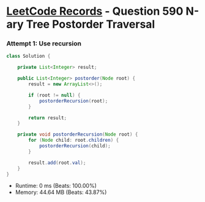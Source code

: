 # [LeetCode Records](../README.md) - Question 590 N-ary Tree Postorder Traversal

### Attempt 1: Use recursion
```java
class Solution {

    private List<Integer> result;

    public List<Integer> postorder(Node root) {
        result = new ArrayList<>();

        if (root != null) {
            postorderRecursion(root);
        }

        return result;
    }

    private void postorderRecursion(Node root) {
        for (Node child: root.children) {
            postorderRecursion(child);
        }

        result.add(root.val);
    }
}
```
- Runtime: 0 ms (Beats: 100.00%)
- Memory: 44.64 MB (Beats: 43.87%)

<br>
